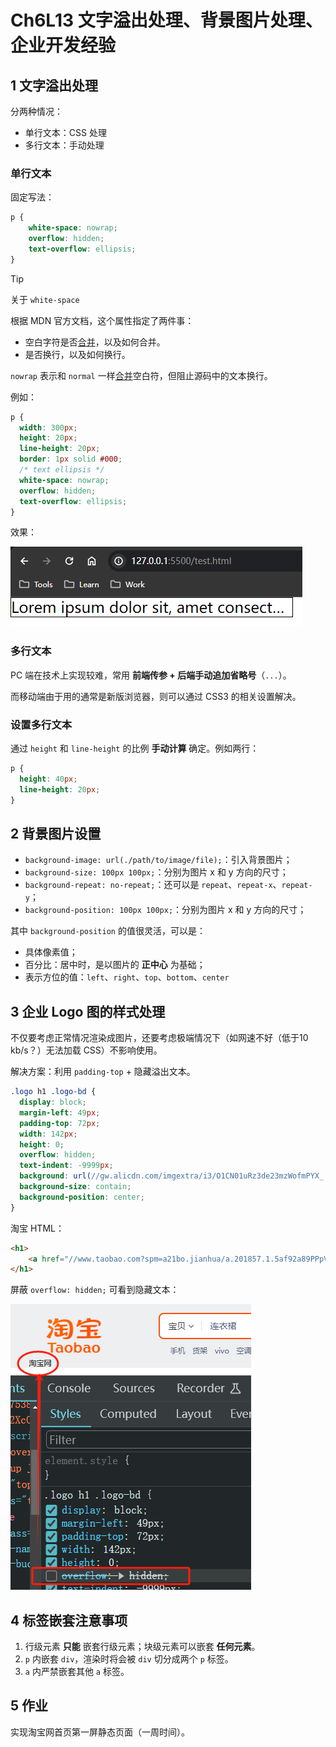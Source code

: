 # Ch6L13 文字溢出处理、背景图片处理、企业开发经验



## 1 文字溢出处理

分两种情况：

- 单行文本：CSS 处理
- 多行文本：手动处理

### 单行文本

固定写法：

```css
p {
    white-space: nowrap;
    overflow: hidden;
    text-overflow: ellipsis;
}
```

> [!tip]
>
> 关于 `white-space`
>
> 根据 MDN 官方文档，这个属性指定了两件事：
>
> - 空白字符是否[合并](https://developer.mozilla.org/zh-CN/docs/Web/CSS/white-space#合并空白字符)，以及如何合并。
> - 是否换行，以及如何换行。
>
> `nowrap` 表示和 `normal` 一样[合并](https://developer.mozilla.org/zh-CN/docs/Web/CSS/white-space#合并空白字符)空白符，但阻止源码中的文本换行。

例如：

```css
p {
  width: 300px;
  height: 20px;
  line-height: 20px;
  border: 1px solid #000;
  /* text ellipsis */
  white-space: nowrap;
  overflow: hidden;
  text-overflow: ellipsis;
}
```

效果：

![text ellipsis](../assets/13-1.png)



### 多行文本

PC 端在技术上实现较难，常用 **前端传参 + 后端手动追加省略号**（`...`）。

而移动端由于用的通常是新版浏览器，则可以通过 CSS3 的相关设置解决。



### 设置多行文本

通过 `height` 和 `line-height` 的比例 **手动计算** 确定。例如两行：

```css
p {
  height: 40px;
  line-height: 20px;
}
```



## 2 背景图片设置

- `background-image: url(./path/to/image/file);`：引入背景图片；
- `background-size: 100px 100px;`：分别为图片 x 和 y 方向的尺寸；
- `background-repeat: no-repeat;`：还可以是 `repeat`、`repeat-x`、`repeat-y`；
- `background-position: 100px 100px;`：分别为图片 x 和 y 方向的尺寸；

其中 `background-position` 的值很灵活，可以是：

- 具体像素值；
- 百分比：居中时，是以图片的 **正中心** 为基础；
- 表示方位的值：`left`、`right`、`top`、`bottom`、`center`



## 3 企业 Logo 图的样式处理

不仅要考虑正常情况渲染成图片，还要考虑极端情况下（如网速不好（低于10 kb/s？）无法加载 CSS）不影响使用。

解决方案：利用 `padding-top` + 隐藏溢出文本。

```css
.logo h1 .logo-bd {
  display: block;
  margin-left: 49px;
  padding-top: 72px;
  width: 142px;
  height: 0;
  overflow: hidden;
  text-indent: -9999px;
  background: url(//gw.alicdn.com/imgextra/i3/O1CN01uRz3de23mzWofmPYX_!!6000000007299-2-tps-143-59.png) 0 0 no-repeat;
  background-size: contain;
  background-position: center;
}
```

淘宝 HTML：

```html
<h1>
    <a href="//www.taobao.com?spm=a21bo.jianhua/a.201857.1.5af92a89PPpVu8" role="img" class="logo-bd clearfix" data-spm-anchor-id="a21bo.jianhua/a.201857.1">淘宝网</a>
</h1>
```

屏蔽 `overflow: hidden;` 可看到隐藏文本：

![advanced logo style](../assets/13-2.png)



## 4 标签嵌套注意事项

1. 行级元素 **只能** 嵌套行级元素；块级元素可以嵌套 **任何元素**。
2. `p` 内嵌套 `div`，渲染时将会被 `div` 切分成两个 `p` 标签。
3. `a` 内严禁嵌套其他 `a` 标签。



## 5 作业

实现淘宝网首页第一屏静态页面（一周时间）。
